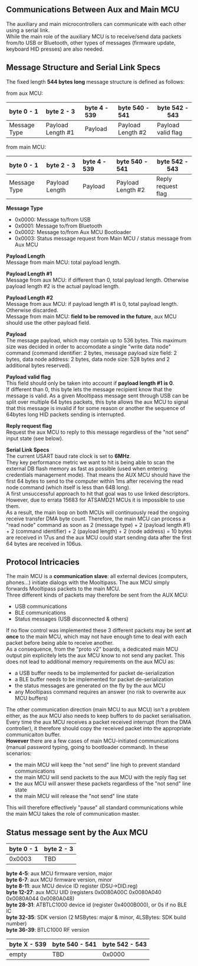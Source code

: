 ## [](#header-1) Communications Between Aux and Main MCU
The auxiliary and main microcontrollers can communicate with each other using a serial link.  
While the main role of the auxiliary MCU is to receive/send data packets from/to USB or Bluetooth, other types of messages (firmware update, keyboard HID presses) are also needed.  
  
## [](#header-2) Message Structure and Serial Link Specs 
The fixed length **544 bytes long** message structure is defined as follows:  

from aux MCU:   
  
| byte 0 - 1   | byte 2 - 3        | byte 4 - 539  | byte 540 - 541    | byte 542 - 543      |
|:-------------|:------------------|:--------------|:------------------|---------------------|
| Message Type | Payload Length #1 | Payload       | Payload Length #2 | Payload valid flag  |

from main MCU:  
    
| byte 0 - 1   | byte 2 - 3        | byte 4 - 539  | byte 540 - 541     | byte 542 - 543      |
|:-------------|:------------------|:--------------|:-------------------|---------------------|
| Message Type | Payload Length    | Payload       | Payload Length #2  | Reply request flag  |
  
**Message Type**  
- 0x0000: Message to/from USB  
- 0x0001: Message to/from Bluetooth  
- 0x0002: Message to/from Aux MCU Bootloader 
- 0x0003: Status message request from Main MCU / status message from Aux MCU  
  
**Payload Length**  
Message from main MCU: total payload length.  

**Payload Length #1**  
Message from aux MCU: if different than 0, total payload length. Otherwise payload length #2 is the actual payload length.  
  
**Payload Length #2**  
Message from aux MCU: if payload length #1 is 0, total payload length. Otherwise discarded.  
Message from main MCU: **field to be removed in the future**, aux MCU should use the other payload field.  
  
**Payload**   
The message payload, which may contain up to 536 bytes. This maximum size was decided in order to accomodate a single "write data node" command (command identifier: 2 bytes, message payload size field: 2 bytes, data node address: 2 bytes, data node size: 528 bytes and 2 additional bytes reserved).
  
**Payload valid flag**  
This field should only be taken into account if **payload length #1 is 0**.  
If different than 0, this byte lets the message recipient know that the message is valid. As a given Mooltipass message sent through USB can be split over multiple 64 bytes packets, this byte allows the aux MCU to signal that this message is invalid if for some reason or another the sequence of 64bytes long HID packets sending is interrupted.

**Reply request flag**  
Request the aux MCU to reply to this message regardless of the "not send" input state (see below).   
  
**Serial Link Specs**  
The current USART baud rate clock is set to **6MHz**.  
They key performance metric we want to hit is being able to scan the external DB flash memory as fast as possible (used when entering credentials management mode). That means the AUX MCU should have the first 64 bytes to send to the computer within 1ms after receiving the read node command (which itself is less than 64B long).  
A first unsuccessful approach to hit that goal was to use linked descriptors. However, due to errata 15683 for ATSAMD21 MCUs it is impossible to use them.  
As a result, the main loop on both MCUs will continuously read the ongoing receive transfer DMA byte count. Therefore, the main MCU can process a "read node" command as soon as 2 (message type) + 2 (payload length #1) + 2 (command identifier) + 2 (payload length) + 2 (node address) = 10 bytes are received in 17us and the aux MCU could start sending data after the first 64 bytes are received in 106us.   
  
## [](#header-2) Protocol Intricacies
The main MCU is a **communication slave**: all external devices (computers, phones...) initiate dialogs with the Mooltipass. The aux MCU simply forwards Mooltipass packets to the main MCU.  
Three different kinds of packets may therefore be sent from the AUX MCU:  
- USB communications  
- BLE communications  
- Status messages (USB disconnected & others)  

If no flow control was implemented these 3 different packets may be sent **at once** to the main MCU, which may not have enough time to deal with each packet before being able to receive another.  
As a consequence, from the "proto v2" boards, a dedicated main MCU output pin explicitely lets the aux MCU know to not send any packet. This does not lead to additional memory requirements on the aux MCU as:   
- a USB buffer needs to be implemented for packet de-serialization  
- a BLE buffer needs to be implemented for packet de-serialization  
- the status messages are generated on the fly by the aux MCU  
- any Mooltipass command requires an answer (no risk to overwrite aux MCU buffers)  

The other communication direction (main MCU to aux MCU) isn't a problem either, as the aux MCU also needs to keep buffers to do packet serialisation. Every time the aux MCU receives a packet received interrupt (from the DMA controller), it therefore should copy the received packet into the appropriate communicaiton buffer.  
**However** there are a few cases of main MCU-initiated communications (manual password typing, going to bootloader command). In these scenarios:  
- the main MCU will keep the "not send" line high to prevent standard communications  
- the main MCU will send packets to the aux MCU with the reply flag set  
- the aux MCU will answer these packets regardless of the "not send" line state  
- the main MCU will release the "not send" line state  

This will therefore effectively "pause" all standard communications while the main MCU takes the role of communication master.
  
  
## [](#header-2) Status message sent by the Aux MCU 
  
| byte 0 - 1 | byte 2 - 3 |
|:-----------|:-----------|
| 0x0003     | TBD        |

**byte 4-5**: aux MCU firmware version, major  
**byte 6-7**: aux MCU firmware version, minor  
**byte 8-11**: aux MCU device ID register (DSU->DID.reg)  
**byte 12-27**: aux MCU UID (registers 0x0080A00C 0x0080A040 0x0080A044 0x0080A048)  
**byte 28-31**: ATBTLC1000 device id (register 0x4000B000), or 0s if no BLE IC   
**byte 32-35**: SDK version (2 MSBytes: major & minor, 4LSBytes: SDK build number)  
**byte 36-39**: BTLC1000 RF version  

| byte X - 539 | byte 540 - 541 | byte 542 - 543 |
|:-------------|:---------------|----------------|
| empty        | TBD            | 0x0000         |
